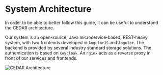# System Architecture
In order to be able to better follow this guide, it can be useful to understand the CEDAR architecture.

Our system is an open-source, Java microservice-based, REST-heavy system, with two frontends developed in `AngularJS` and `Angular`.
The backend is provided by several industry standard storage solutions.
The authentication is based on `Keycloak`. An `nginx` acts as a reverse proxy in front of our services and frontends.

![CEDAR Architecture](../img/architecture.png)
 
